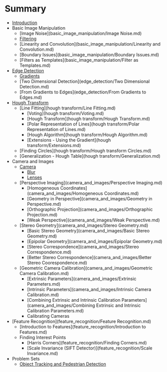 # Summary

* [Introduction](README.md)
* Basic Image Manipulation
  * [Image Noise](basic_image_manipulation/Image Noise.md)
  * [Filtering](basic_image_manipulation/Filtering.md)
  * [Linearity and Convolution](basic_image_manipulation/Linearity and Convolution.md)
  * [Boundary Issues](basic_image_manipulation/Boundary Issues.md)
  * [Filters as Templates](basic_image_manipulation/Filter as Templates.md)
* [Edge Detection](edge_detection.md)
  * [Gradients](edge_detection/Gradients.md)
  * [Two Dimensional Detection](edge_detection/Two Dimensional Detection.md)
  * [From Gradients to Edges](edge_detection/From Gradients to Edges.md)
* [Hough Transform](hough_transform.md)
  * [Line Fitting](hough transform/Line Fitting.md)
    * [Voting](hough transform/Voting.md)
    * [Hough Transform](hough transform/Hough Transform.md)
    * [Polar Representation of Lines](hough transform/Polar Representation of Lines.md)
    * [Hough Algorithm](hough transform/Hough Algorithm.md)
    * [Extensions - Using the Gradient](hough transform/Extensions.md)
  * [Finding Circles](hough transform/Hough transform Circles.md)
  * [Generalization - Hough Table](hough transform/Generalization.md)
* Camera and Images
  * [Camera](camera_and_images/Camera.md)
    * [Blur](camera_and_images/Blur.md)
    * [Lenses](camera_and_images/Lenses.md)
  * [Perspective Imaging](camera_and_images/Perspective Imaging.md)
    * [Homogeneous Coordinates](camera_and_images/Homogeneous Coordinates.md)
    * [Geometry in Perspective](camera_and_images/Geometry in Perspective.md)
    * [Orthographic Projection](camera_and_images/Orthographic Projection.md)
    * [Weak Perspective](camera_and_images/Weak Perspective.md)
  * [Stereo Geometry](camera_and_images/Stereo Geometry.md)
    * [Basic Stereo Geometry](camera_and_images/Basic Stereo Geometry.md)
    * [Epipolar Geometry](camera_and_images/Epipolar Geometry.md)
    * [Stereo Correspondence](camera_and_images/Stereo Correspondence.md)
    * [Better Stereo Correspondence](camera_and_images/Better Stereo Coorespondence.md)
  * [Geometric Camera Calibration](camera_and_images/Geometric Camera Calibration.md)
    * [Extrinsic Parameters](camera_and_images/Extrinsic Parameters.md)
    * [Intrinsic Parameters](camera_and_images/Intrinsic Camera Calibration.md)
    * [Combining Extrinsic and Intrinsic Calibration Parameters](camera_and_images/Combining Extrinsic and Intrinsic Calibration Parameters.md)
    * Calibrating Cameras
* [Feature Recognition](feature_recognition/Feature Recognition.md)
  * [Introduction to Features](feature_recognition/Introduction to Features.md)
  * Finding Interest Points
    * [Harris Corners](feature_recognition/Finding Corners.md)
    * [Scale Invariance (SIFT Detector)](feature_recognition/Scale Invariance.md)
* Problem Sets
  * [Object Tracking and Pedestrian Detection](ps_object_tracking.md)